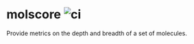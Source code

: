 # molscore ![ci](https://github.com/EvanKomp/molscore/actions/workflows/ci.yml/badge.svg)

Provide metrics on the depth and breadth of a set of molecules.


